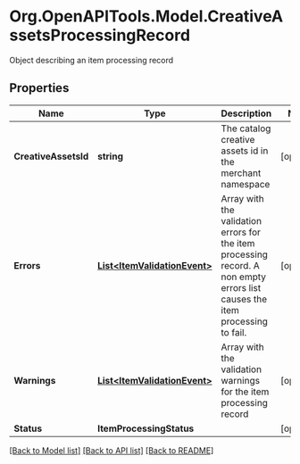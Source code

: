 # Org.OpenAPITools.Model.CreativeAssetsProcessingRecord
Object describing an item processing record

## Properties

Name | Type | Description | Notes
------------ | ------------- | ------------- | -------------
**CreativeAssetsId** | **string** | The catalog creative assets id in the merchant namespace | [optional] 
**Errors** | [**List&lt;ItemValidationEvent&gt;**](ItemValidationEvent.md) | Array with the validation errors for the item processing record. A non empty errors list causes the item processing to fail. | [optional] 
**Warnings** | [**List&lt;ItemValidationEvent&gt;**](ItemValidationEvent.md) | Array with the validation warnings for the item processing record | [optional] 
**Status** | **ItemProcessingStatus** |  | [optional] 

[[Back to Model list]](../README.md#documentation-for-models) [[Back to API list]](../README.md#documentation-for-api-endpoints) [[Back to README]](../README.md)

